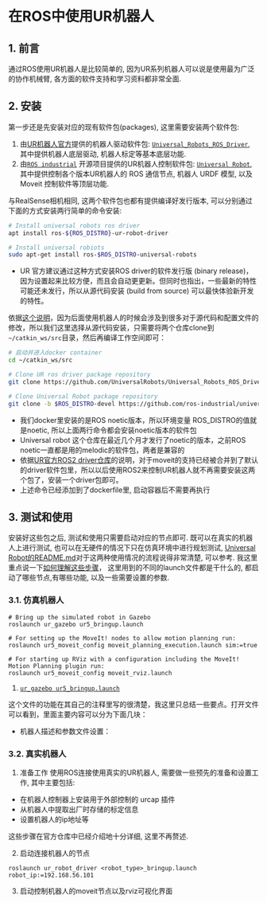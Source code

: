 # 在ROS中使用UR机器人

## 1. 前言
通过ROS使用UR机器人是比较简单的, 因为UR系列机器人可以说是使用最为广泛的协作机械臂, 各方面的软件支持和学习资料都非常全面.

## 2. 安装
第一步还是先安装对应的现有软件包(packages), 这里需要安装两个软件包:
1. 由[UR机器人官方](https://github.com/UniversalRobots)提供的机器人驱动软件包: [`Universal_Robots_ROS_Driver`](https://github.com/UniversalRobots/Universal_Robots_ROS_Driver), 其中提供机器人底层驱动, 机器人标定等基本底层功能.
2. 由[`ROS industrial`](https://rosindustrial.org/) 开源项目提供的UR机器人控制软件包: [`Universal Robot`](https://github.com/ros-industrial/universal_robot), 其中提供控制各个版本UR机器人的 ROS 通信节点, 机器人 URDF 模型, 以及 Moveit 控制软件等顶层功能.

与RealSense相机相同, 这两个软件包也都有提供编译好发行版本, 可以分别通过下面的方式安装两行简单的命令安装:

```bash
# Install universal robots ros driver
apt install ros-${ROS_DISTRO}-ur-robot-driver

# Install universal robiots
sudo apt-get install ros-$ROS_DISTRO-universal-robots
```
- UR 官方建议通过这种方式安装ROS driver的软件发行版 (binary release)，因为设置起来比较方便，而且会自动更更新。但同时也指出，一些最新的特性可能还未发行，所以从源代码安装 (build from source) 可以最快体验新开发的特性。

依据[这个说明](../ROS_basics/install_ros_packages.md)，因为后面使用机器人的时候会涉及到很多对于源代码和配置文件的修改，所以我们这里选择从源代码安装，只需要将两个仓库clone到`~/catkin_ws/src`目录，然后再编译工作空间即可：
```bash
# 启动并进入docker container
cd ~/catkin_ws/src

# Clone UR ros driver package repository 
git clone https://github.com/UniversalRobots/Universal_Robots_ROS_Driver.git src/Universal_Robots_ROS_Driver

# Clone Universal Robot package repository
git clone -b $ROS_DISTRO-devel https://github.com/ros-industrial/universal_robot.git
```
- 我们docker里安装的是ROS noetic版本，所以环境变量 ROS_DISTRO的值就是noetic, 所以上面两行命令都会安装noetic版本的软件包
- Universal robot 这个仓库在最近几个月才发行了noetic的版本，之前ROS noetic一直都是用的melodic的软件包，两者是兼容的
- 依据[UR官方ROS2 driver仓库](https://github.com/UniversalRobots/Universal_Robots_ROS2_Driver)的说明，对于moveit的支持已经被合并到了默认的driver软件包里，所以以后使用ROS2来控制UR机器人就不再需要安装这两个包了，安装一个driver包即可。
- 上述命令已经添加到了dockerfile里, 启动容器后不需要再执行
## 3. 测试和使用

安装好这些包之后, 测试和使用只需要启动对应的节点即可. 既可以在真实的机器人上进行测试, 也可以在无硬件的情况下只在仿真环境中进行规划测试, [Universal Robot的README.md](https://github.com/ros-industrial/universal_robot/tree/noetic-devel)对于这两种使用情况的流程说得非常清楚, 可以参考. 我这里重点说一下[如何理解这些步骤](../ROS_basics/how_to_understand_ROS.md)， 这里用到的不同的launch文件都是干什么的, 都启动了哪些节点,有哪些功能, 以及一些需要设置的参数.

### 3.1. 仿真机器人
```bash{.line-numbers}
# Bring up the simulated robot in Gazebo
roslaunch ur_gazebo ur5_bringup.launch

# For setting up the MoveIt! nodes to allow motion planning run:
roslaunch ur5_moveit_config moveit_planning_execution.launch sim:=true

# For starting up RViz with a configuration including the MoveIt! Motion Planning plugin run:
roslaunch ur5_moveit_config moveit_rviz.launch
```

1. [`ur_gazebo ur5_bringup.launch`](https://github.com/ros-industrial/universal_robot/blob/noetic-devel/ur_gazebo/launch/ur5_bringup.launch)

这个文件的功能在其自己的注释里写的很清楚，我这里只总结一些要点。打开文件可以看到，里面主要内容可以分为下面几块：
- 机器人描述和参数文件设置：


### 3.2. 真实机器人

1. 准备工作
使用ROS连接使用真实的UR机器人, 需要做一些预先的准备和设置工作, 其中主要包括:
- 在机器人控制器上安装用于外部控制的 urcap 插件
- 从机器人中提取出厂时存储的标定信息
- 设置机器人的ip地址等

这些步骤在官方仓库中已经介绍地十分详细, 这里不再赘述.

2. 启动连接机器人的节点

```bash{.line-numbers}
roslaunch ur_robot_driver <robot_type>_bringup.launch robot_ip:=192.168.56.101
```

3. 启动控制机器人的moveit节点以及rviz可视化界面
